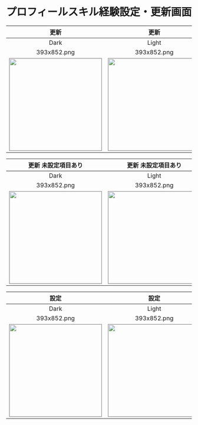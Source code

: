 # プロフィールスキル経験設定・更新画面

|更新|更新|
|:---:|:---:|
|Dark|Light|
|393x852.png|393x852.png|
|<img src='../ReferenceImages_64/プロフィールスキル経験設定・更新画面/testSkillUpdateViewController_更新_Dark_393x852.png' width='250' style='border: 1px solid #999' />|<img src='../ReferenceImages_64/プロフィールスキル経験設定・更新画面/testSkillUpdateViewController_更新_Light_393x852.png' width='250' style='border: 1px solid #999' />|

|更新 未設定項目あり|更新 未設定項目あり|
|:---:|:---:|
|Dark|Light|
|393x852.png|393x852.png|
|<img src='../ReferenceImages_64/プロフィールスキル経験設定・更新画面/testSkillUpdateViewController_更新_未設定項目あり_Dark_393x852.png' width='250' style='border: 1px solid #999' />|<img src='../ReferenceImages_64/プロフィールスキル経験設定・更新画面/testSkillUpdateViewController_更新_未設定項目あり_Light_393x852.png' width='250' style='border: 1px solid #999' />|

|設定|設定|
|:---:|:---:|
|Dark|Light|
|393x852.png|393x852.png|
|<img src='../ReferenceImages_64/プロフィールスキル経験設定・更新画面/testSkillUpdateViewController_設定_Dark_393x852.png' width='250' style='border: 1px solid #999' />|<img src='../ReferenceImages_64/プロフィールスキル経験設定・更新画面/testSkillUpdateViewController_設定_Light_393x852.png' width='250' style='border: 1px solid #999' />|

